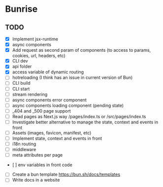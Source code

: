 # Bunrise

## TODO

- [x] Implement jsx-runtime
- [x] async components
- [x] Add request as second param of components (to access to params, cookies, url, headers, etc)
- [x] CLI dev
- [x] api folder
- [x] access variable of dynamic routing
- [ ] hotreloading (I think has an issue in current version of Bun)
- [ ] CLI build
- [ ] CLI start
- [ ] stream rendering
- [ ] async components error component
- [ ] async components loading component (pending state)
- [ ] \_404 and \_500 page support
- [ ] Read pages as Next.js way /pages/index.ts or /src/pages/index.ts
- [ ] Investigate better alternative to manage the state, context and events in front
- [ ] Assets (images, favicon, manifest, etc)
- [ ] Implement state, context and events in front
- [ ] i18n routing
- [ ] middleware
- [ ] meta attributes per page
- [ ] env variables in front code
- [ ] Create a bun template https://bun.sh/docs/templates
- [ ] Write docs in a website
